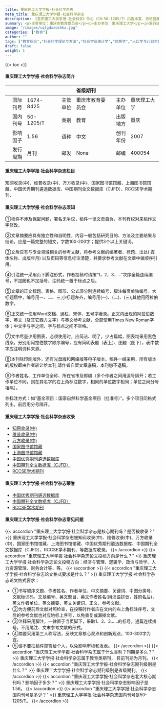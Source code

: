```yaml
---
title: 重庆理工大学学报·社会科学杂志
meta_title: 重庆理工大学学报·社会科学杂志
description: 《重庆理工大学学报·社会科学》杂志（CN:50-1205/T）内容丰富、思想健康，2007年创刊，目前以月刊形式发行，刊物对外积极扩大宣传，致力于提高杂志质量与影响。该杂志致力于社会科学领域的学术交流和研究，为广大教育工作者和学者提供了一个展示研究成果、分享学术思想的重要平台。作为一本社会科学类学术期刊，它涵盖了智库专稿、经济学、管理学、法学、马克思主义理论与实践、语言文学、哲学、知识产权与产业发展等多个领域。杂志注重学术性、创新性和前瞻性，鼓励作者提出新观点、新方法，以推动社会科学领域的发展。 杂志是一本具有广泛影响力和较高学术水平的社会科学类学术期刊，对于推动社会科学领域的发展具有重要意义。《重庆理工大学学报·社会科学》的编辑团队由一批具有丰富经验和学术造诣的专家学者组成，他们严格遵循学术规范，确保所发表论文的质量和水平。同时，杂志还积极与国内外相关机构开展合作，扩大影响力，提升学术水平。近年来，该杂志在学术界的影响力逐渐扩大，得到了广大作者、读者和外审专家的认可和好评。
summary: <p>主管单位：重庆市教育委员会</p><p>主办单位：重庆理工大学</p><p>发行级别：省级期刊</p><p>发行周期：月刊</p>
image: "/images/cqlgdxxbshkx.jpg"
categories: ["教育"]
author: ""
tags: ["教育综合","社会科学理论与方法","社会学及统计学","民族学","人口学与计划生育","人才学与劳动科学","教育理论与教育管理","学前教育","初等教育","中等教育","高等教育","职业教育","成人教育与特殊教育","体育",]
draft: false
weight: 1
---
```


{{< toc >}}

#### 重庆理工大学学报·社会科学杂志简介
|               |                               |               | 省级期刊        |               |                           |
| ------------: | :---------------------------- | ------------: | :---------------------------- | ------------: | :------------------------ |
| 国际刊号      | 1674-8425   | 主管单位      | 重庆市教育委员会     | 主办单位      | 重庆理工大学     |
| 国内刊号      | 50-1205/T        | 类别          | 教育       | 出版地方      | 重庆           |
| 影响因子      | 1.56        | 语种          | 中文             | 创刊年份      | 2007    |
| 发行周期      | 月刊    | 邮发          | None              | 邮编          | 400054      |

#### 重庆理工大学学报·社会科学杂志栏目
<span>知网收录(中)</span>、<span>维普收录(中)</span>、<span>万方收录(中)</span>、<span>国家图书馆馆藏</span>、<span>上海图书馆馆藏</span>、<span>中国优秀期刊遴选数据库</span>、<span>中国期刊全文数据库（CJFD）</span>、<span>RCCSE学术期刊</span>、

#### 重庆理工大学学报·社会科学杂志须知
<p><p>
	①稿件不涉及保密问题，署名无争议，稿件一律文责自负，本刊有权对来稿作文字修改。
</p><p>
	②文章摘要应具有独立性和自明性，内容一般包括研究目的、方法及主要结果与结论，应是一篇完整的短文，字数100-200字；提供3个以上关键词。
</p><p>
	③文后应有与专业领域相关的参考文献，将参考文献的编著者、标题、出处( 媒体名称、出版年月) 以及页码等信息标注清楚，并要求参考文献在文章中做顺序引用。
</p><p>
	④引注统一采用页下脚注形式，作者投稿时请按“1，2，3……”次序全篇连续编号，不加圈也不加括号，注码统一置于标点之后。
</p><p>
	⑤文章的正文标题、表格、图形、公式须分别连续编号，脚注每页单独编号。大标题居中，编号用一、二、三;小标题左齐，编号用(一)、(二)、(三);其他用阿拉伯数字。
</p><p>
	⑥正文统一使用Word文档、通栏、宋体、五号字著录。正文内出现的阿拉伯数字、英文（及其它西方文字）与英文参考文献，全部使用Times New Roman字体；中文字与字之间、字与标点之间不空格。
</p><p>
	⑦文中尽量少用图表，必须使用时，应简洁、明了，少占篇幅，图表均采用黑色线条，分别用阿拉伯数字顺序编号，应有简明表题（表上）、图题（图下），表中数字应注明资料来源。
</p><p>
	⑧本刊除印刷版外，还有光盘版和网络版等电子版本。稿件一经采用，所有版本的版权即由作者转让给本刊,请作者自留文章底稿，本刊恕不退稿。
</p><p>
	⑨作者姓名、工作单位全称、所在省市及邮编（多个作者之间用逗号隔开；若工作单位不同，则在其名字的右上角标注数字，相同的单位数字相同；单位之间分号相隔）。
</p><p>
	⑩标注方式：如“基金项目：国家自然科学基金项目（批准号）”。多个项目同格式列出，前后用分号隔开。
</p></p>


#### 重庆理工大学学报·社会科学杂志收录
<ul>
    <li class="inline-block">
        <a class="bg-theme-light hover:bg-primary dark:bg-darkmode-theme-light dark:hover:bg-darkmode-primary dark:hover:text-dark m-1 block rounded px-3 py-1 hover:text-white" href="#重庆理工大学学报·社会科学杂志收录">
        知网收录(中)
        </a>
    </li>
    <li class="inline-block">
        <a class="bg-theme-light hover:bg-primary dark:bg-darkmode-theme-light dark:hover:bg-darkmode-primary dark:hover:text-dark m-1 block rounded px-3 py-1 hover:text-white" href="#重庆理工大学学报·社会科学杂志收录">
        维普收录(中)
        </a>
    </li>
    <li class="inline-block">
        <a class="bg-theme-light hover:bg-primary dark:bg-darkmode-theme-light dark:hover:bg-darkmode-primary dark:hover:text-dark m-1 block rounded px-3 py-1 hover:text-white" href="#重庆理工大学学报·社会科学杂志收录">
        万方收录(中)
        </a>
    </li>
    <li class="inline-block">
        <a class="bg-theme-light hover:bg-primary dark:bg-darkmode-theme-light dark:hover:bg-darkmode-primary dark:hover:text-dark m-1 block rounded px-3 py-1 hover:text-white" href="#重庆理工大学学报·社会科学杂志收录">
        国家图书馆馆藏
        </a>
    </li>
    <li class="inline-block">
        <a class="bg-theme-light hover:bg-primary dark:bg-darkmode-theme-light dark:hover:bg-darkmode-primary dark:hover:text-dark m-1 block rounded px-3 py-1 hover:text-white" href="#重庆理工大学学报·社会科学杂志收录">
        上海图书馆馆藏
        </a>
    </li>
    <li class="inline-block">
        <a class="bg-theme-light hover:bg-primary dark:bg-darkmode-theme-light dark:hover:bg-darkmode-primary dark:hover:text-dark m-1 block rounded px-3 py-1 hover:text-white" href="#重庆理工大学学报·社会科学杂志收录">
        中国优秀期刊遴选数据库
        </a>
    </li>
    <li class="inline-block">
        <a class="bg-theme-light hover:bg-primary dark:bg-darkmode-theme-light dark:hover:bg-darkmode-primary dark:hover:text-dark m-1 block rounded px-3 py-1 hover:text-white" href="#重庆理工大学学报·社会科学杂志收录">
        中国期刊全文数据库（CJFD）
        </a>
    </li>
    <li class="inline-block">
        <a class="bg-theme-light hover:bg-primary dark:bg-darkmode-theme-light dark:hover:bg-darkmode-primary dark:hover:text-dark m-1 block rounded px-3 py-1 hover:text-white" href="#重庆理工大学学报·社会科学杂志收录">
        RCCSE学术期刊
        </a>
    </li>
</ul>



#### 重庆理工大学学报·社会科学杂志荣誉
<ul>
    <li class="inline-block">
        <a class="bg-theme-light hover:bg-primary dark:bg-darkmode-theme-light dark:hover:bg-darkmode-primary dark:hover:text-dark m-1 block rounded px-3 py-1 hover:text-white" href="#重庆理工大学学报·社会科学杂志荣誉">
        中国优秀期刊遴选数据库
        </a>
    </li>
    <li class="inline-block">
        <a class="bg-theme-light hover:bg-primary dark:bg-darkmode-theme-light dark:hover:bg-darkmode-primary dark:hover:text-dark m-1 block rounded px-3 py-1 hover:text-white" href="#重庆理工大学学报·社会科学杂志荣誉">
        中国期刊全文数据库（CJFD）
        </a>
    </li>
    <li class="inline-block">
        <a class="bg-theme-light hover:bg-primary dark:bg-darkmode-theme-light dark:hover:bg-darkmode-primary dark:hover:text-dark m-1 block rounded px-3 py-1 hover:text-white" href="#重庆理工大学学报·社会科学杂志荣誉">
        RCCSE学术期刊
        </a>
    </li>
</ul>












#### 重庆理工大学学报·社会科学杂志常见问题
{{< accordion "重庆理工大学学报·社会科学杂志是核心期刊吗？是否被收录？" >}}
重庆理工大学学报·社会科学杂志被知网收录(中)、维普收录(中)、万方收录(中)、国家图书馆馆藏、上海图书馆馆藏、中国优秀期刊遴选数据库、中国期刊全文数据库（CJFD）、RCCSE学术期刊、等数据库收录。
{{< /accordion >}}
{{< accordion "重庆理工大学学报·社会科学杂志论文投稿方向是什么？" >}}
重庆理工大学学报·社会科学杂志论文投稿方向：经济与管理、逻辑学、政治与哲学、人力资源管理、财务会计等、等。
{{< /accordion >}}
{{< accordion "重庆理工大学学报·社会科学杂志论文格式要求是什么？" >}}
重庆理工大学学报·社会科学杂志论文格式要求：
- ①书写顺序文题、作者姓名、作者单位、中文摘要、关键词、中图分类号、文献标识码、文章编号、英文题目、英文作者姓名(用汉语拼音，姓前名后)，英文作者单位、英文摘要、英文关键词、正文、参考文献。
- ②为方便前后文献对照检查，在投稿时作者应在文内的右上角标注序号，文后的参考文献也对应地标上序号，以免重复或漏掉文献。
- ③注释采用脚注，一律置于当页脚下，采取1、2、3……的标号，通篇连续排号。不用尾注、文末参考文献的形式。
- ④摘要采用第三人称写法，反映文章核心观点和创新观点，100-300字为宜。
- ⑤请不要把稿件邮寄给个人，以免影响审稿和发表。
{{< /accordion >}}
{{< accordion "重庆理工大学学报·社会科学杂志属于什么类别？刊期是多久？" >}}
重庆理工大学学报·社会科学杂志属于教育类期刊， 目前刊期为月刊。
{{< /accordion >}}
{{< accordion "重庆理工大学学报·社会科学杂志期刊级别是什么？" >}}
重庆理工大学学报·社会科学杂志期刊级别是省级期刊。
{{< /accordion >}}
{{< accordion "重庆理工大学学报·社会科学杂志北大核心期刊吗？影响因子多少？" >}}
重庆理工大学学报·社会科学杂志影响因子是1.56。
{{< /accordion >}}
{{< accordion "重庆理工大学学报·社会科学杂志国内刊号是多少？" >}}
重庆理工大学学报·社会科学杂志国内刊号是50-1205/T。
{{< /accordion >}}